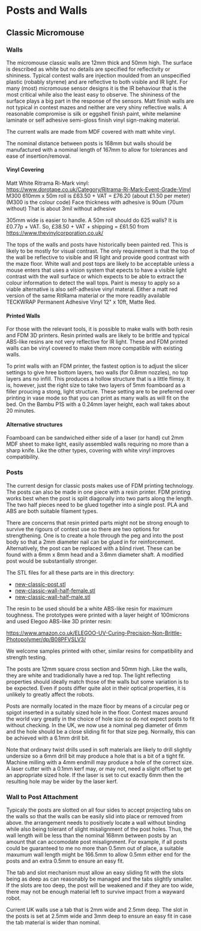 # Posts and Walls

## Classic Micromouse



### Walls

The micromouse classic walls are 12mm thick and 50mm high. The surface is described as white but no details are specified for reflectivity or shininess. Typical contest walls are injection moulded from an unspecified plastic (robably styrene) and are reflective to both visible and IR light. For many (most) micromouse sensor designs it is the IR behaviour that is the most critical while also the least easy to observe. The shininess of the surface plays a big part in the response of the sensors. Matt finish walls are not typical in contest mazes and neither are very shiny reflective walls. A reasonable compromise is silk or eggshell finish paint, white melamine laminate or self adhesive semi-gloss finish vinyl sign-making material.

The current walls are made from MDF covered with matt white vinyl. 

The nominal distance between posts is 168mm but walls should be manufactured with a nominal length of 167mm to allow for tolerances and ease of insertion/removal.

#### Vinyl Covering
Matt White Ritrama Ri-Mark vinyl:
https://www.dorotape.co.uk/Category/Ritrama-Ri-Mark-Event-Grade-Vinyl
M300 610mm x 50m roll is £63.50 + VAT = £76.20 (about £1.50 per meter)
(M300 is the colour code)
Face thickness with adhesive is 90um (70um without) That is about 3mil without adhesive

305mm wide is easier to handle. A 50m roll should do 625 walls? It is £0.77p + VAT. So, £38.50 + VAT + shipping  = £61.50 from https://www.thevinylcorporation.co.uk/


The tops of the walls and posts have historically been painted red. This is likely to be mostly for visual contrast. The only requirement is that the top of the wall be reflective to visible and IR light and provide good contrast with the maze floor. White wall and post tops are likely to be acceptable unless a mouse enters that uses a vision system that epects to have a visible light contrast with the wall surface or which expects to be able to extract the colour information to detect the wall tops. Paint is messy to apply so a viable alternative is also self-adhesive vinyl materal. Either a matt red version of the same RitRama material or the more readily available TECKWRAP Permanent Adhesive Vinyl 12" x 10ft, Matte Red.

#### Printed Walls

For those with the relevant tools, it is possible to make walls with both resin and FDM 3D printers. Resin printed walls are likely to be brittle and typical ABS-like resins are not very reflective for IR light. These and FDM printed walls can be vinyl covered to make them more compatible with existing walls.

To print walls with an FDM printer, the fastest option is to adjust the slicer settings to give hree bottom layers, two walls (for 0.8mm nozzles), no top layers ans no infill. This produces a hollow structure that is a little flimsy. It is, however, just the right size to take two layers of 5mm foamboard as a filler proucing a stong, light structure. These setting are to be preferred over printing in vase mode so that you can print as many walls as will fit on the bed. On the Bambu P1S with a 0.24mm layer height, each wall takes about 20 minutes.

#### Alternative structures

Foamboard can be sandwiched either side of a laser (or hand) cut 2mm MDF sheet to make light, easily assembled walls requiring no more than a sharp knife. Like the other types, covering with white vinyl improves compatibility.


### Posts

The current design for classic posts makes use of FDM printing technology. The posts can also be made in one piece with a resin printer. FDM printing works best when the post is split diagonally into two parts along the length. The two half pieces need to be glued together into a single post. PLA and ABS are both suitable filament types.

There are concerns that resin printed parts might not be strong enough to survive the rigours of contest use so there are two options for strengthening. One is to create a hole through the peg and into the post body so that a 2mm diameter nail can be glued in for reinforcement. Alternatively, the post can be replaced with a blind rivet. These can be found with a 6mm x 8mm head and a 3.6mm diameter shaft. A modified post would be substantially stronger.

The STL files for all these parts are in this directory:

 - [new-classic-post.stl](./new-classic-post.stl)
 - [new-classic-wall-half-female.stl](./new-classic-wall-half-female.stl)
 - [new-classic-wall-half-male.stl](./new-classic-wall-half-male.stl)

The resin to be used should be a white ABS-like resin for maximum toughness. The prototypes were printed with a layer height of 100microns and used Elegoo ABS-like 3D printer resin:

https://www.amazon.co.uk/ELEGOO-UV-Curing-Precision-Non-Brittle-Photopolymer/dp/B08PFVSLV3/

We welcome samples printed with other, similar resins for compatibility and strength testing.


The posts are 12mm square cross section and 50mm high. Like the walls, they are white and tradidionally have a red top. The light reflecting properties should ideally match those of the walls but some variation is to be expected. Even if posts differ quite alot in their optical properties, it is unlikely to greatly affect the robots.

Posts are normally located in the maze floor by means of a circular peg or spigot inserted in a suitably sized hole in the floor. Contest mazes around the world vary greatly in the choice of hole size so do not expect posts to fit without checking. In the UK, we now use a nominal peg diameter of 6mm and the hole should be a close sliding fit for that size peg. Normally, this can be achieved with a 6.1mm drill bit.

Note that ordinary twist drills used in soft materials are likely to drill slightly undersize so a 6mm drill bit may produce a hole that is a bit of a tight fit. Machine milling with a 4mm endmill may produce a hole of the correct size. A laser cutter with a 0.1mm kerf may, or may not, need a slight offset to get an appropriate sized hole. If the laser is set to cut exactly 6mm then the resulting hole may be wider by the laser kerf.

### Wall to Post Attachment

Typicaly the posts are slotted on all four sides to accept projecting tabs on the walls so that the walls can be easily slid into place or removed from above. the arrangement needs to positively locate a wall without binding while also being tolerant of slight misalignment of the post holes. Thus, the wall length will be less than the nominal 168mm between posts by an amount that can accomodate post misalignment. For example, if all posts could be guaranteed to me no more than 0.5mm out of place, a suitable maxumum wall length might be 166.5mm to allow 0.5mm either end for the posts and an extra 0.5mm to ensure an easy fit. 

The tab and slot mechanism must allow an easy sliding fit with the slots being as deep as can reasonably be managed and the tabs slightly smaller. If the slots are too deep, the post will be weakened and if they are too wide, there may not be enough material left to survive impact from a wayward robot. 

Current UK walls use a tab that is 2mm wide and 2.5mm deep. The slot in the posts is set at 2.5mm wide and 3mm deep to ensure an easy fit in case the tab material is wider than nominal.

